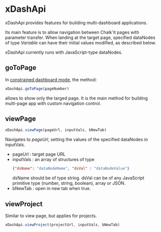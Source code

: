 # xDashApi

xDashApi provides features for building multi-dashboard applications.

Its main feature is to allow navigation between Chalk'it pages with parameter transfer. When landing at the target page, specified dataNodes of type *Variable* can have their initial values modified, as described below.

xDashApi currently runs with JavaScript-type dataNodes.

## goToPage

In [constrained dashboard mode](../export/export#scaling-methods-for-the-constrained-dashboard), the method:

```JavaScript
xDashApi.goToPage(pageNumber)
```

allows to show only the targed page. It is the main method for building multi-page app with custom navigation control.

## viewPage

```JavaScript
xDashApi.viewPage(pageUrl, inputVals, bNewTab)
```

Navigates to *pageUrl*, setting the values of the specified dataNodes in inputVals.

- pageUrl : target page URL
- inputVals : an array of structures of type
  ```JSON 
  {"dsName": "dataNodeName", "dsVal" : "dataNodeValue"}
  ```
  dsName should be of type string. dsVal can be of any JavaScript primitive type (number, string, boolean), array or JSON.
- bNewTab : open in new tab when true.

## viewProject

Similar to view page, but applies for projects.

```JavaScript
xDashApi.viewProject(projectUrl, inputVals, bNewTab)
```



